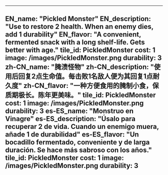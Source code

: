 ---

EN_name: "Pickled Monster"
EN_description: "Use to restore 2 health. When an enemy dies, add 1 durability"
EN_flavor: "A convenient, fermented snack with a long shelf-life. Gets better with age."
tile_id: PickledMonster
cost: 1
image: /images/PickledMonster.png
durability: 3
zh-CN_name: "腌渍怪物"
zh-CN_description: "使用后回复2点生命值。每击败1名敌人便为其回复1点耐久度"
zh-CN_flavor: "一种方便食用的腌制小食，保质期极长。陈年更美味。"
tile_id: PickledMonster
cost: 1
image: /images/PickledMonster.png
durability: 3
es-ES_name: "Monstruo en Vinagre"
es-ES_description: "Úsalo para recuperar 2 de vida. Cuando un enemigo muera, añade 1 de durabilidad"
es-ES_flavor: "Un bocadillo fermentado, conveniente y de larga duración. Se hace más sabroso con los años."
tile_id: PickledMonster
cost: 1
image: /images/PickledMonster.png
durability: 3
---